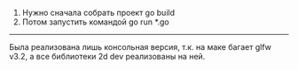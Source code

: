 1. Нужно сначала собрать проект
        go build
2. Потом запустить командой
        go run *.go
***
Была реализована лишь консольная версия, т.к. на маке багает glfw v3.2, а все
библиотеки 2d dev реализованы на ней.
